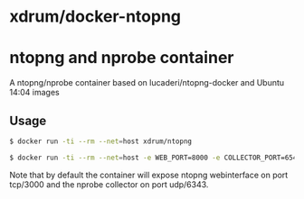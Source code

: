 # xdrum/docker-ntopng
# ntopng and nprobe container

A ntopng/nprobe container based on lucaderi/ntopng-docker and Ubuntu 14:04 images


## Usage

```bash
$ docker run -ti --rm --net=host xdrum/ntopng
```

```bash
$ docker run -ti --rm --net=host -e WEB_PORT=8000 -e COLLECTOR_PORT=6543
```

Note that by default the container will expose ntopng webinterface on port tcp/3000 and the nprobe collector on port udp/6343.
